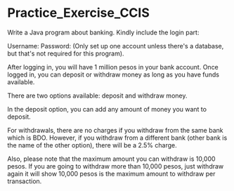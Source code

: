 # Practice_Exercise_CCIS
Write a Java program about banking. Kindly include the login part:

Username:
Password:
(Only set up one account unless there's a database, but that's not required for this program).

After logging in, you will have 1 million pesos in your bank account. Once logged in, you can deposit or withdraw money as long as you have funds available.

There are two options available: deposit and withdraw money.

In the deposit option, you can add any amount of money you want to deposit.

For withdrawals, there are no charges if you withdraw from the same bank which is BDO. However, if you withdraw from a different bank (other bank is the name of the other  option), there will be a 2.5% charge. 

Also, please note that the maximum amount you can withdraw is 10,000 pesos. If you are going to withdraw more than 10,000 pesos, just withdraw again it will show 10,000 pesos is the maximum amount to withdraw per transaction.
